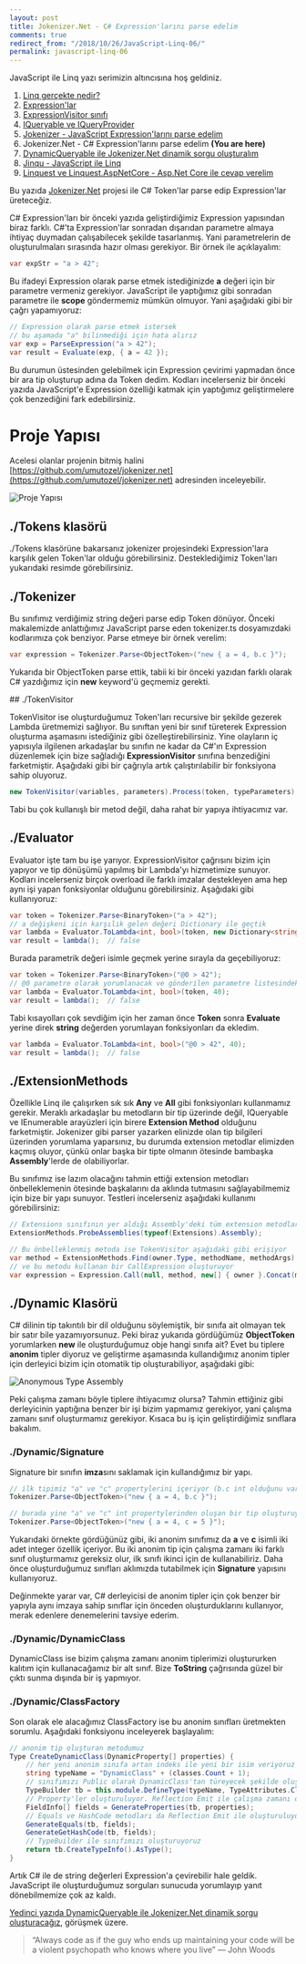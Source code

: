 ```yaml
---
layout: post
title: Jokenizer.Net - C# Expression'larını parse edelim
comments: true
redirect_from: "/2018/10/26/JavaScript-Linq-06/"
permalink: javascript-linq-06
---
```


JavaScript ile Linq yazı serimizin altıncısına hoş geldiniz.

1. [Linq gerçekte nedir?](/javascript-linq-01)
2. [Expression'lar](/javascript-linq-02)
3. [ExpressionVisitor sınıfı](/javascript-linq-03)
4. [IQueryable ve IQueryProvider](/javascript-linq-03)
5. [Jokenizer - JavaScript Expression'larını parse edelim](/javascript-linq-05)
6. Jokenizer.Net - C# Expression'larını parse edelim  **(You are here)**
7. [DynamicQueryable ile Jokenizer.Net dinamik sorgu oluşturalım](/javascript-linq-07)
8. [Jinqu - JavaScript ile Linq](/javascript-linq-08)
9. [Linquest ve Linquest.AspNetCore - Asp.Net Core ile cevap verelim](/javascript-linq-09)

Bu yazıda [Jokenizer.Net](https://github.com/umutozel/Jokenizer.Net) projesi ile C# Token'lar parse edip Expression'lar üreteceğiz.

C# Expression'ları bir önceki yazıda geliştirdiğimiz Expression yapısından biraz farklı. C#'ta Expression'lar sonradan dışarıdan parametre almaya ihtiyaç duymadan çalışabilecek şekilde tasarlanmış. Yani parametrelerin de oluşturulmaları sırasında hazır olması gerekiyor. Bir örnek ile açıklayalım:

```csharp
var expStr = "a > 42";
```

Bu ifadeyi Expression olarak parse etmek istediğinizde **a** değeri için bir parametre vermeniz gerekiyor. JavaScript ile yaptığımız gibi sonradan parametre ile **scope** göndermemiz mümkün olmuyor. Yani aşağıdaki gibi bir çağrı yapamıyoruz:

```csharp
// Expression olarak parse etmek istersek 
// bu aşamada "a" bilinmediği için hata alırız
var exp = ParseExpression("a > 42");
var result = Evaluate(exp, { a = 42 });
```

Bu durumun üstesinden gelebilmek için Expression çevirimi yapmadan önce bir ara tip oluşturup adına da Token dedim. Kodları incelerseniz bir önceki yazıda JavaScript'e Expression özelliği katmak için yaptığımız geliştirmelere çok benzediğini fark edebilirsiniz.

# Proje Yapısı

Acelesi olanlar projenin bitmiş halini [https://github.com/umutozel/jokenizer.net](https://github.com/umutozel/jokenizer.net) adresinden inceleyebilir.

![Proje Yapısı](/assets/jokenizer.net-structure.png)

## ./Tokens klasörü

./Tokens klasörüne bakarsanız jokenizer projesindeki Expression'lara karşılık gelen Token'lar olduğu görebilirsiniz. Desteklediğimiz Token'ları yukarıdaki resimde görebilirsiniz.

## ./Tokenizer

Bu sınıfımız verdiğimiz string değeri parse edip Token dönüyor. Önceki makalemizde anlattığımız JavaScript parse eden tokenizer.ts dosyamızdaki kodlarımıza çok benziyor. Parse etmeye bir örnek verelim:

```csharp
var expression = Tokenizer.Parse<ObjectToken>("new { a = 4, b.c }");
```

Yukarıda bir ObjectToken parse ettik, tabii ki bir önceki yazıdan farklı olarak C# yazdığımız için **new** keyword'ü geçmemiz gerekti.

## ./TokenVisitor

TokenVisitor ise oluşturduğumuz Token'ları recursive bir şekilde gezerek Lambda üretmemizi sağlıyor. Bu sınıftan yeni bir sınıf türeterek Expression oluşturma aşamasını istediğiniz gibi özelleştirebilirsiniz. Yine olayların iç yapısıyla ilgilenen arkadaşlar bu sınıfın ne kadar da C#'ın Expression düzenlemek için bize sağladığı **ExpressionVisitor** sınıfına benzediğini farketmiştir. Aşağıdaki gibi bir çağrıyla artık çalıştırılabilir bir fonksiyona sahip oluyoruz.

```csharp
new TokenVisitor(variables, parameters).Process(token, typeParameters)
```

Tabi bu çok kullanışlı bir metod değil, daha rahat bir yapıya ihtiyacımız var.

## ./Evaluator

Evaluator işte tam bu işe yarıyor. ExpressionVisitor çağrısını bizim için yapıyor ve tip dönüşümü yapılmış bir Lambda'yı hizmetimize sunuyor. Kodları incelerseniz birçok overload ile farklı imzalar destekleyen ama hep aynı işi yapan fonksiyonlar olduğunu görebilirsiniz. Aşağıdaki gibi kullanıyoruz:

```csharp
var token = Tokenizer.Parse<BinaryToken>("a > 42");
// a değişkeni için karşılık gelen değeri Dictionary ile geçtik
var lambda = Evaluator.ToLambda<int, bool>(token, new Dictionary<string, object> { { "a", 40 } });
var result = lambda();  // false
```

Burada parametrik değeri isimle geçmek yerine sırayla da geçebiliyoruz:

```csharp
var token = Tokenizer.Parse<BinaryToken>("@0 > 42");
// @0 parametre olarak yorumlanacak ve gönderilen parametre listesindeki ilk değeri alacak
var lambda = Evaluator.ToLambda<int, bool>(token, 40);
var result = lambda();  // false
```

Tabi kısayolları çok sevdiğim için her zaman önce **Token** sonra **Evaluate** yerine direk **string** değerden yorumlayan fonksiyonları da ekledim.

```csharp
var lambda = Evaluator.ToLambda<int, bool>("@0 > 42", 40);
var result = lambda();  // false
```

## ./ExtensionMethods

Özellikle Linq ile çalışırken sık sık **Any** ve **All** gibi fonksiyonları kullanmamız gerekir. Meraklı arkadaşlar bu metodların bir tip üzerinde değil, IQueryable ve IEnumerable arayüzleri için birere **Extension Method** olduğunu farketmiştir. Jokenizer gibi parser yazarken elinizde olan tip bilgileri üzerinden yorumlama yaparsınız, bu durumda extension metodlar elimizden kaçmış oluyor, çünkü onlar başka bir tipte olmanın ötesinde bambaşka **Assembly**'lerde de olabiliyorlar.

Bu sınıfımız ise lazım olacağını tahmin ettiği extension metodları önbelleklemenin ötesinde başkalarını da aklında tutmasını sağlayabilmemiz için bize bir yapı sunuyor. Testleri incelerseniz aşağıdaki kullanımı görebilirsiniz:

```csharp
// Extensions sınıfının yer aldığı Assembly'deki tüm extension metodları önbellekliyoruz
ExtensionMethods.ProbeAssemblies(typeof(Extensions).Assembly);

// Bu önbelleklenmiş metoda ise TokenVisitor aşağıdaki gibi erişiyor
var method = ExtensionMethods.Find(owner.Type, methodName, methodArgs);
// ve bu metodu kullanan bir CallExpression oluşturuyor
var expression = Expression.Call(null, method, new[] { owner }.Concat(methodArgs))
```

## ./Dynamic Klasörü

C# dilinin tip takıntılı bir dil olduğunu söylemiştik, bir sınıfa ait olmayan tek bir satır bile yazamıyorsunuz. Peki biraz yukarıda gördüğümüz **ObjectToken** yorumlarken **new** ile oluşturduğumuz obje hangi sınıfa ait? Evet bu tiplere **anonim** tipler diyoruz ve geliştirme aşamasında kullandığımız anonim tipler için derleyici bizim için otomatik tip oluşturabiliyor, aşağıdaki gibi:

![Anonymous Type Assembly](/assets/jokenizer.net-anon.png)

Peki çalışma zamanı böyle tiplere ihtiyacımız olursa? Tahmin ettiğiniz gibi derleyicinin yaptığına benzer bir işi bizim yapmamız gerekiyor, yani çalışma zamanı sınıf oluşturmamız gerekiyor. Kısaca bu iş için geliştirdiğimiz sınıflara bakalım.

### ./Dynamic/Signature

Signature bir sınıfın **imza**sını saklamak için kullandığımız bir yapı.

```csharp
// ilk tipimiz "a" ve "c" propertylerini içeriyor (b.c int olduğunu varsayın)
Tokenizer.Parse<ObjectToken>("new { a = 4, b.c }");

// burada yine "a" ve "c" int propertylerinden oluşan bir tip oluşturuyoruz
Tokenizer.Parse<ObjectToken>("new { a = 4, c = 5 }");
```

Yukarıdaki örnekte gördüğünüz gibi, iki anonim sınıfımız da **a** ve **c** isimli iki adet integer özellik içeriyor. Bu iki anonim tip için çalışma zamanı iki farklı sınıf oluşturmamız gereksiz olur, ilk sınıfı ikinci için de kullanabiliriz. Daha önce oluşturduğumuz sınıfları aklımızda tutabilmek için **Signature** yapısını kullanıyoruz.

Değinmekte yarar var, C# derleyicisi de anonim tipler için çok benzer bir yapıyla aynı imzaya sahip sınıflar için önceden oluşturduklarını kullanıyor, merak edenlere denemelerini tavsiye ederim.

### ./Dynamic/DynamicClass

DynamicClass ise bizim çalışma zamanı anonim tiplerimizi oluştururken kalıtım için kullanacağamız bir alt sınıf. Bize **ToString** çağrısında güzel bir çıktı sunma dışında bir iş yapmıyor.

### ./Dynamic/ClassFactory

Son olarak ele alacağımız ClassFactory ise bu anonim sınıfları üretmekten sorumlu. Aşağıdaki fonksiyonu inceleyerek başlayalım:

```csharp
// anonim tip oluşturan metodumuz
Type CreateDynamicClass(DynamicProperty[] properties) {
    // her yeni anonim sınıfa artan indeks ile yeni bir isim veriyoruz
    string typeName = "DynamicClass" + (classes.Count + 1);
    // sınıfımızı Public olarak DynamicClass'tan türeyecek şekilde oluşturuyoruz
    TypeBuilder tb = this.module.DefineType(typeName, TypeAttributes.Class | TypeAttributes.Public, typeof(DynamicClass));
    // Property'ler oluşturuluyor. Reflection Emit ile çalışma zamanı okuma-yazma destekli Property'ler oluşturuluyor
    FieldInfo[] fields = GenerateProperties(tb, properties);
    // Equals ve HashCode metodları da Reflection Emit ile oluşturuluyor
    GenerateEquals(tb, fields);
    GenerateGetHashCode(tb, fields);
    // TypeBuilder ile sınıfımızı oluşturuyoruz
    return tb.CreateTypeInfo().AsType();
}
```

Artık C# ile de string değerleri Expression'a çevirebilir hale geldik. JavaScript ile oluşturduğumuz sorguları sunucuda yorumlayıp yanıt dönebilmemize çok az kaldı.

[Yedinci yazıda DynamicQueryable ile Jokenizer.Net dinamik sorgu oluşturacağız](/javascript-linq-07), görüşmek üzere.

> “Always code as if the guy who ends up maintaining your code will be a violent psychopath who knows where you live” ― John Woods
